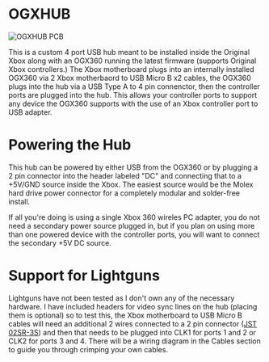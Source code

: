 # OGXHUB

![OGXHUB PCB](https://github.com/wiredopposite/OGXHUB/blob/main/Pictures/ogxhub.png?raw=true)

This is a custom 4 port USB hub meant to be installed inside the Original Xbox along with an OGX360 running the latest firmware (supports Original Xbox controllers.) The Xbox motherboard plugs into an internally installed OGX360 via 2 Xbox motherbaord to USB Micro B x2 cables, the OGX360 plugs into the hub via a USB Type A to 4 pin connenctor, then the controller ports are plugged into the hub. This allows your controller ports to support any device the OGX360 supports with the use of an Xbox controller port to USB adapter.

# Powering the Hub

This hub can be powered by either USB from the OGX360 or by plugging a 2 pin connector into the header labeled "DC" and connecting that to a +5V/GND source inside the Xbox. The easiest source would be the Molex hard drive power connector for a completely modular and solder-free install.

If all you're doing is using a single Xbox 360 wireles PC adapter, you do not need a secondary power source plugged in, but if you plan on using more than one powered device with the controller ports, you will want to connect the secondary +5V DC source.

# Support for Lightguns

Lightguns have not been tested as I don't own any of the necessary hardware. I have included headers for video sync lines on the hub (placing them is optional) so to test this, the Xbox motherboard to USB Micro B cables will need an additional 2 wires connected to a 2 pin connector ([JST 02SR-3S](https://www.digikey.com/short/0zfjhm3b)) and then that needs to be plugged into CLK1 for ports 1 and 2 or CLK2 for ports 3 and 4. There will be a wiring diagram in the Cables section to guide you through crimping your own cables.
